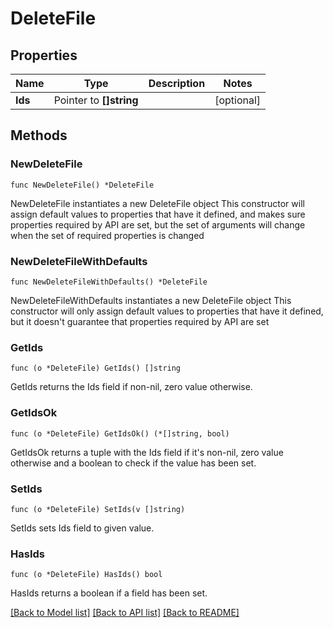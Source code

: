 # DeleteFile

## Properties

Name | Type | Description | Notes
------------ | ------------- | ------------- | -------------
**Ids** | Pointer to **[]string** |  | [optional] 

## Methods

### NewDeleteFile

`func NewDeleteFile() *DeleteFile`

NewDeleteFile instantiates a new DeleteFile object
This constructor will assign default values to properties that have it defined,
and makes sure properties required by API are set, but the set of arguments
will change when the set of required properties is changed

### NewDeleteFileWithDefaults

`func NewDeleteFileWithDefaults() *DeleteFile`

NewDeleteFileWithDefaults instantiates a new DeleteFile object
This constructor will only assign default values to properties that have it defined,
but it doesn't guarantee that properties required by API are set

### GetIds

`func (o *DeleteFile) GetIds() []string`

GetIds returns the Ids field if non-nil, zero value otherwise.

### GetIdsOk

`func (o *DeleteFile) GetIdsOk() (*[]string, bool)`

GetIdsOk returns a tuple with the Ids field if it's non-nil, zero value otherwise
and a boolean to check if the value has been set.

### SetIds

`func (o *DeleteFile) SetIds(v []string)`

SetIds sets Ids field to given value.

### HasIds

`func (o *DeleteFile) HasIds() bool`

HasIds returns a boolean if a field has been set.


[[Back to Model list]](../README.md#documentation-for-models) [[Back to API list]](../README.md#documentation-for-api-endpoints) [[Back to README]](../README.md)


